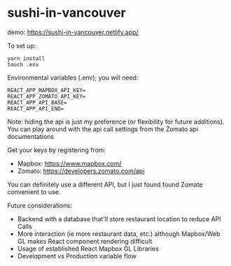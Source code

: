 # sushi-in-vancouver

demo: <https://sushi-in-vancouver.netlify.app/>

To set up:

```
yarn install
touch .env
```

Environmental variables (.env); you will need: 

```
REACT_APP_MAPBOX_API_KEY=
REACT_APP_ZOMATO_API_KEY=
REACT_APP_API_BASE=
REACT_APP_API_END=
```

Note: hiding the api is just my preference (or flexibility for future additions). 
You can play around with the api call settings from the Zomato api documentations

Get your keys by registering from: 
- Mapbox: <https://www.mapbox.com/>
- Zomato: <https://developers.zomato.com/api>

You can definitely use a different API, but I just found found Zomate convenient to use. 

Future considerations:

- Backend with a database that'll store restaurant location to reduce API Calls
- More interaction (ie more restaurant data, etc.) although Mapbox/Web GL makes React component rendering difficult
- Usage of established React Mapbox GL Libraries
- Development vs Production variable flow


